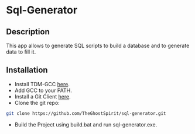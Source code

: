 # Sql-Generator
## Description
This app allows to generate SQL scripts to build a database and to generate data to fill it.
## Installation
- Install TDM-GCC [here](http://tdm-gcc.tdragon.net/).
- Add GCC to your PATH.
- Install a Git Client [here](https://git-scm.com/).
- Clone the git repo:
```bash
git clone https://github.com/TheGhostSpirit/sql-generator.git
```
- Build the Project using build.bat and run sql-generator.exe.

